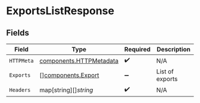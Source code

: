 # ExportsListResponse


## Fields

| Field                                                              | Type                                                               | Required                                                           | Description                                                        |
| ------------------------------------------------------------------ | ------------------------------------------------------------------ | ------------------------------------------------------------------ | ------------------------------------------------------------------ |
| `HTTPMeta`                                                         | [components.HTTPMetadata](../../models/components/httpmetadata.md) | :heavy_check_mark:                                                 | N/A                                                                |
| `Exports`                                                          | [][components.Export](../../models/components/export.md)           | :heavy_minus_sign:                                                 | List of exports                                                    |
| `Headers`                                                          | map[string][]*string*                                              | :heavy_check_mark:                                                 | N/A                                                                |